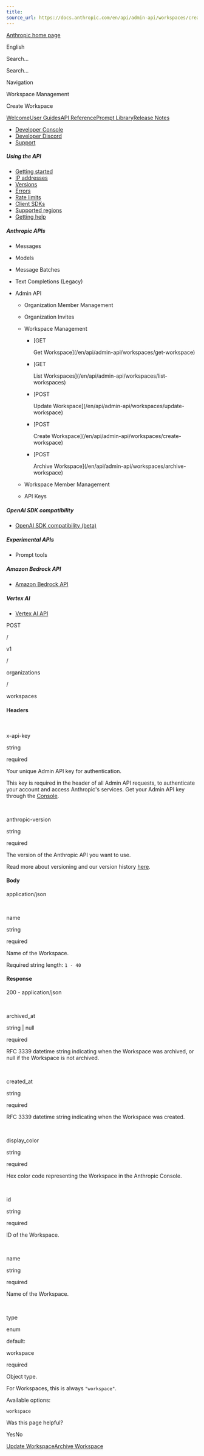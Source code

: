 ```yaml
---
title: 
source_url: https://docs.anthropic.com/en/api/admin-api/workspaces/create-workspace/
---
```


[Anthropic home page](/)

English

Search...

Search...

Navigation

Workspace Management

Create Workspace

[Welcome](/en/home)[User Guides](/en/docs/welcome)[API Reference](/en/api/getting-started)[Prompt Library](/en/prompt-library/library)[Release Notes](/en/release-notes/overview)

- [Developer Console](https://console.anthropic.com/)
- [Developer Discord](https://www.anthropic.com/discord)
- [Support](https://support.anthropic.com/)

##### Using the API

* [Getting started](/en/api/getting-started)
* [IP addresses](/en/api/ip-addresses)
* [Versions](/en/api/versioning)
* [Errors](/en/api/errors)
* [Rate limits](/en/api/rate-limits)
* [Client SDKs](/en/api/client-sdks)
* [Supported regions](/en/api/supported-regions)
* [Getting help](/en/api/getting-help)

##### Anthropic APIs

* Messages
* Models
* Message Batches
* Text Completions (Legacy)
* Admin API

  + Organization Member Management
  + Organization Invites
  + Workspace Management

    - [GET

      Get Workspace](/en/api/admin-api/workspaces/get-workspace)
    - [GET

      List Workspaces](/en/api/admin-api/workspaces/list-workspaces)
    - [POST

      Update Workspace](/en/api/admin-api/workspaces/update-workspace)
    - [POST

      Create Workspace](/en/api/admin-api/workspaces/create-workspace)
    - [POST

      Archive Workspace](/en/api/admin-api/workspaces/archive-workspace)
  + Workspace Member Management
  + API Keys

##### OpenAI SDK compatibility

* [OpenAI SDK compatibility (beta)](/en/api/openai-sdk)

##### Experimental APIs

* Prompt tools

##### Amazon Bedrock API

* [Amazon Bedrock API](/en/api/claude-on-amazon-bedrock)

##### Vertex AI

* [Vertex AI API](/en/api/claude-on-vertex-ai)

POST

/

v1

/

organizations

/

workspaces

#### Headers

[​](#parameter-x-api-key)

x-api-key

string

required

Your unique Admin API key for authentication.

This key is required in the header of all Admin API requests, to authenticate your account and access Anthropic's services. Get your Admin API key through the [Console](https://console.anthropic.com/settings/admin-keys).

[​](#parameter-anthropic-version)

anthropic-version

string

required

The version of the Anthropic API you want to use.

Read more about versioning and our version history [here](https://docs.anthropic.com/en/api/versioning).

#### Body

application/json

[​](#body-name)

name

string

required

Name of the Workspace.

Required string length: `1 - 40`

#### Response

200 - application/json

[​](#response-archived-at)

archived\_at

string | null

required

RFC 3339 datetime string indicating when the Workspace was archived, or null if the Workspace is not archived.

[​](#response-created-at)

created\_at

string

required

RFC 3339 datetime string indicating when the Workspace was created.

[​](#response-display-color)

display\_color

string

required

Hex color code representing the Workspace in the Anthropic Console.

[​](#response-id)

id

string

required

ID of the Workspace.

[​](#response-name)

name

string

required

Name of the Workspace.

[​](#response-type)

type

enum<string>

default:

workspace

required

Object type.

For Workspaces, this is always `"workspace"`.

Available options:

`workspace`

Was this page helpful?

YesNo

[Update Workspace](/en/api/admin-api/workspaces/update-workspace)[Archive Workspace](/en/api/admin-api/workspaces/archive-workspace)